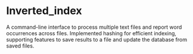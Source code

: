 # Inverted_index
A command-line interface to process multiple text files and report word occurrences across files. Implemented hashing for efficient indexing, supporting features to save results to a file and update the database from saved files.
